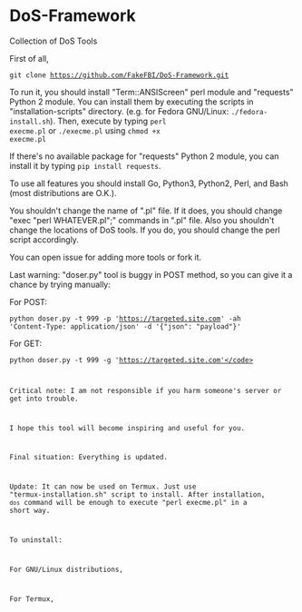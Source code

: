 # DoS-Framework
Collection of DoS Tools

First of all,

<code>git clone https://github.com/FakeFBI/DoS-Framework.git</code>

To run it, you should install "Term::ANSIScreen" perl module and "requests" Python 2 module. You can install them by executing the scripts in "installation-scripts" directory. (e.g. for Fedora GNU/Linux: <code>./fedora-install.sh</code>). Then, execute by typing <code>perl execme.pl</code> or <code>./execme.pl</code> using <code>chmod +x execme.pl</code>

If there's no available package for "requests" Python 2 module, you can install it by typing <code>pip install requests</code>.

To use all features you should install Go, Python3, Python2, Perl, and Bash (most distributions are O.K.).

You shouldn't change the name of ".pl" file. If it does, you should change "exec "perl WHATEVER.pl";" commands in ".pl" file. Also you shouldn't change the locations of DoS tools. If you do, you should change the perl script accordingly.

You can open issue for adding more tools or fork it.

Last warning: "doser.py" tool is buggy in POST method, so you can give it a chance by trying manually:

For POST:

<code>python doser.py -t 999 -p 'https://targeted.site.com' -ah 'Content-Type: application/json' -d '{"json": "payload"}'</code>

For GET:

<code>python doser.py -t 999 -g 'https://targeted.site.com'</code>

Critical note: I am not responsible if you harm someone's server or get into trouble.

I hope this tool will become inspiring and useful for you.

Final situation: Everything is updated.

Update: It can now be used on Termux. Just use "termux-installation.sh" script to install. After installation, <code>dos</code> command will be enough to execute "perl execme.pl" in a short way.

To uninstall:

For GNU/Linux distributions,

For Termux,
